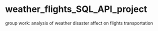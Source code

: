 # weather_flights_SQL_API_project
group work: analysis of weather disaster affect on flights transportation
